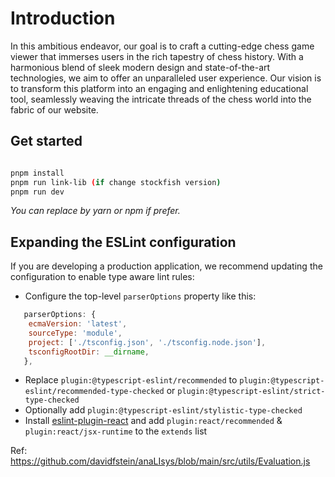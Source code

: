 # Introduction

In this ambitious endeavor, our goal is to craft a cutting-edge chess game viewer that immerses users in the rich tapestry of chess history. With a harmonious blend of sleek modern design and state-of-the-art technologies, we aim to offer an unparalleled user experience. Our vision is to transform this platform into an engaging and enlightening educational tool, seamlessly weaving the intricate threads of the chess world into the fabric of our website.


## Get started

```sh

pnpm install
pnpm run link-lib (if change stockfish version)
pnpm run dev

```

_You can replace by yarn or npm if prefer._

## Expanding the ESLint configuration

If you are developing a production application, we recommend updating the configuration to enable type aware lint rules:

- Configure the top-level `parserOptions` property like this:

```js
   parserOptions: {
    ecmaVersion: 'latest',
    sourceType: 'module',
    project: ['./tsconfig.json', './tsconfig.node.json'],
    tsconfigRootDir: __dirname,
   },
```

- Replace `plugin:@typescript-eslint/recommended` to `plugin:@typescript-eslint/recommended-type-checked` or `plugin:@typescript-eslint/strict-type-checked`
- Optionally add `plugin:@typescript-eslint/stylistic-type-checked`
- Install [eslint-plugin-react](https://github.com/jsx-eslint/eslint-plugin-react) and add `plugin:react/recommended` & `plugin:react/jsx-runtime` to the `extends` list


Ref:
https://github.com/davidfstein/anaLIsys/blob/main/src/utils/Evaluation.js

